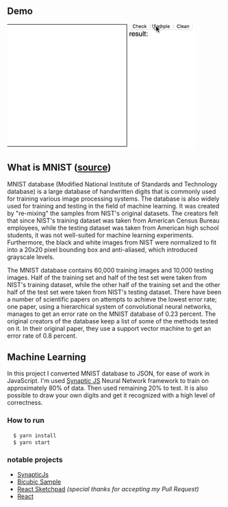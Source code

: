 ## Demo
  ![image](./images/mnist.gif)

## What is MNIST ([source](https://en.wikipedia.org/wiki/MNIST_database))

MNIST database (Modified National Institute of Standards and Technology database) is a large database of handwritten digits that is commonly used for training various image processing systems. The database is also widely used for training and testing in the field of machine learning. It was created by "re-mixing" the samples from NIST's original datasets. The creators felt that since NIST's training dataset was taken from American Census Bureau employees, while the testing dataset was taken from American high school students, it was not well-suited for machine learning experiments. Furthermore, the black and white images from NIST were normalized to fit into a 20x20 pixel bounding box and anti-aliased, which introduced grayscale levels.

The MNIST database contains 60,000 training images and 10,000 testing images. Half of the training set and half of the test set were taken from NIST's training dataset, while the other half of the training set and the other half of the test set were taken from NIST's testing dataset. There have been a number of scientific papers on attempts to achieve the lowest error rate; one paper, using a hierarchical system of convolutional neural networks, manages to get an error rate on the MNIST database of 0.23 percent. The original creators of the database keep a list of some of the methods tested on it. In their original paper, they use a support vector machine to get an error rate of 0.8 percent.

## Machine Learning

In this project I converted MNIST database to JSON, for ease of work in JavaScript. I'm used [Synaptic JS](http://caza.la/synaptic/#/) Neural Network framework to train on approximately 80% of data. Then used remaining 20% to test. It is also possible to draw your own digits and get it recognized with a high level of correctness.


### How to run

```
  $ yarn install
  $ yarn start
```

### notable projects

 - [SynapticJs](http://caza.la/synaptic/#/)
 - [Bicubic Sample](https://www.npmjs.com/package/bicubic-sample)
 - [React Sketchpad](https://www.npmjs.com/package/react-sketchpad) *(special thanks for accepting my Pull Request)*
 - [React](https://www.npmjs.com/package/react)
